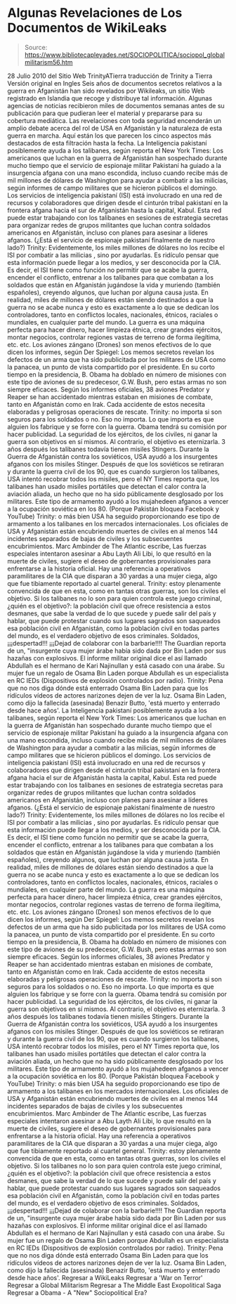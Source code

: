# Algunas Revelaciones de Los Documentos de WikiLeaks

> Source: https://www.bibliotecapleyades.net/SOCIOPOLITICA/sociopol_globalmilitarism56.htm

28 Julio 2010
del Sitio Web TrinityATierra
traducción de Trinity a Tierra
Versión original en Ingles
Seis años de documentos secretos relativos a la guerra en Afganistán han sido revelados por Wikileaks, un sitio Web registrado en Islandia que recoge y distribuye tal información.
Algunas agencias de noticias recibieron miles de documentos semanas antes de su publicación para que pudieran leer el material y prepararse para su cobertura mediática.
Las revelaciones con toda seguridad encenderán un amplio debate acerca del rol de USA en Afganistán y la naturaleza de esta guerra en marcha.
Aquí están los que parecen los cinco aspectos más destacados de esta filtración hasta la fecha.
La Inteligencia pakistaní posiblemente ayuda a los talibanes, según reporta el New York Times: Los americanos que luchan en la guerra de Afganistán han sospechado durante mucho tiempo que el servicio de espionaje militar Pakistaní ha guiado a la insurgencia afgana con una mano escondida, incluso cuando recibe más de mil millones de dólares de Washington para ayudar a combatir a las milicias, según informes de campo militares que se hicieron públicos el domingo. Los servicios de inteligencia pakistaní (ISI) está involucrado en una red de recursos y colaboradores que dirigen desde el cinturón tribal pakistaní en la frontera afgana hacia el sur de Afganistán hasta la capital, Kabul. Esta red puede estar trabajando con los talibanes en sesiones de estrategia secretas para organizar redes de grupos militantes que luchan contra soldados americanos en Afganistán, incluso con planes para asesinar a líderes afganos. (¿Está el servicio de espionaje pakistaní finalmente de nuestro lado?) Trinity: Evidentemente, los miles millones de dólares no los recibe el ISI por combatir a las milicias , sino por ayudarlas. Es ridículo pensar que esta información puede llegar a los medios, y ser desconocida por la CIA. Es decir, el ISI tiene como función no permitir que se acabe la guerra, encender el conflicto, entrenar a los talibanes para que combatan a los soldados que están en Afganistán jugándose la vida y muriendo (también españoles), creyendo algunos, que luchan por alguna causa justa. En realidad, miles de millones de dólares están siendo destinados a que la guerra no se acabe nunca y esto es exactamente a lo que se dedican los controladores, tanto en conflictos locales, nacionales, étnicos, raciales o mundiales, en cualquier parte del mundo. La guerra es una máquina perfecta para hacer dinero, hacer limpieza étnica, crear grandes ejércitos, montar negocios, controlar regiones vastas de terreno de forma ilegítima, etc. etc. Los aviones zángano (Drones) son menos efectivos de lo que dicen los informes, según Der Spiegel: Los memos secretos revelan los defectos de un arma que ha sido publicitada por los militares de USA como la panacea, un punto de vista compartido por el presidente. En su corto tiempo en la presidencia, B. Obama ha doblado en número de misiones con este tipo de aviones de su predecesor, G.W. Bush, pero estas armas no son siempre eficaces. Según los informes oficiales, 38 aviones Predator y Reaper se han accidentado mientras estaban en misiones de combate, tanto en Afganistán como en Irak. Cada accidente de estos necesita elaboradas y peligrosas operaciones de rescate. Trinity: no importa si son seguros para los soldados o no. Eso no importa. Lo que importa es que alguien los fabrique y se forre con la guerra. Obama tendrá su comisión por hacer publicidad. La seguridad de los ejércitos, de los civiles, ni ganar la guerra son objetivos en sí mismos. Al contrario, el objetivo es eternizarla. 3 años después los talibanes todavía tienen misiles Stingers. Durante la Guerra de Afganistán contra los soviéticos, USA ayudó a los insurgentes afganos con los misiles Stinger. Después de que los soviéticos se retiraran y durante la guerra civil de los 90, que es cuando surgieron los talibanes, USA intentó recobrar todos los misiles, pero el NY Times reporta que, los talibanes han usado misiles portátiles que detectan el calor contra la aviación aliada, un hecho que no ha sido públicamente desglosado por los militares. Este tipo de armamento ayudó a los mujahedeen afganos a vencer a la ocupación soviética en los 80. (Porque Pakistán bloquea Facebook y YouTube) Trinity: o más bien USA ha seguido proporcionando ese tipo de armamento a los talibanes en los mercados internacionales. Los oficiales de USA y Afganistán están encubriendo muertes de civiles en al menos 144 incidentes separados de bajas de civiles y los subsecuentes encubrimientos. Marc Ambinder de The Atlantic escribe, Las fuerzas especiales intentaron asesinar a Abu Layth Ali Libi, lo que resultó en la muerte de civiles, sugiere el deseo de gobernantes provisionales para enfrentarse a la historia oficial. Hay una referencia a operativos paramilitares de la CIA que disparan a 30 yardas a una mujer ciega, algo que fue tibiamente reportado al cuartel general. Trinity: estoy plenamente convencida de que en esta, como en tantas otras guerras, son los civiles el objetivo. Si los talibanes no lo son para quien controla este juego criminal, ¿quién es el objetivo?: la población civil que ofrece resistencia a estos desmanes, que sabe la verdad de lo que sucede y puede salir del país y hablar, que puede protestar cuando sus lugares sagrados son saqueados esa población civil en Afganistán, como la población civil en todas partes del mundo, es el verdadero objetivo de esos criminales. Soldados, ¡¡¡despertad!!! ¡¡¡Dejad de colaborar con la barbarie!!!! The Guardian reporta de un, "insurgente cuya mujer árabe había sido dada por Bin Laden por sus hazañas con explosivos. El informe militar original dice el así llamado Abdullah es el hermano de Kari Najinullan y está casado con una árabe. Su mujer fue un regalo de Osama Bin Laden porque Abdullah es un especialista en RC IEDs (Dispositivos de explosión controlados por radio). Trinity: Pena que no nos diga dónde está enterrado Osama Bin Laden para que los ridículos vídeos de actores narizones dejen de ver la luz. Osama Bin Laden, como dijo la fallecida (asesinada) Benazir Butto, 'está muerto y enterrado desde hace años'.
La Inteligencia pakistaní posiblemente ayuda a los talibanes, según reporta el New York Times:
Los americanos que luchan en la guerra de Afganistán han sospechado durante mucho tiempo que el servicio de espionaje militar Pakistaní ha guiado a la insurgencia afgana con una mano escondida, incluso cuando recibe más de mil millones de dólares de Washington para ayudar a combatir a las milicias, según informes de campo militares que se hicieron públicos el domingo.
Los servicios de inteligencia pakistaní (ISI) está involucrado en una red de recursos y colaboradores que dirigen desde el cinturón tribal pakistaní en la frontera afgana hacia el sur de Afganistán hasta la capital, Kabul.
Esta red puede estar trabajando con los talibanes en sesiones de estrategia secretas para organizar redes de grupos militantes que luchan contra soldados americanos en Afganistán, incluso con planes para asesinar a líderes afganos. (¿Está el servicio de espionaje pakistaní finalmente de nuestro lado?)
Trinity: Evidentemente, los miles millones de dólares no los recibe el ISI por combatir a las milicias , sino por ayudarlas. Es ridículo pensar que esta información puede llegar a los medios, y ser desconocida por la CIA.
Es decir, el ISI tiene como función no permitir que se acabe la guerra, encender el conflicto, entrenar a los talibanes para que combatan a los soldados que están en Afganistán jugándose la vida y muriendo (también españoles), creyendo algunos, que luchan por alguna causa justa.
En realidad, miles de millones de dólares están siendo destinados a que la guerra no se acabe nunca y esto es exactamente a lo que se dedican los controladores, tanto en conflictos locales, nacionales, étnicos, raciales o mundiales, en cualquier parte del mundo.
La guerra es una máquina perfecta para hacer dinero, hacer limpieza étnica, crear grandes ejércitos, montar negocios, controlar regiones vastas de terreno de forma ilegítima, etc. etc.
Los aviones zángano (Drones) son menos efectivos de lo que dicen los informes, según Der Spiegel:
Los memos secretos revelan los defectos de un arma que ha sido publicitada por los militares de USA como la panacea, un punto de vista compartido por el presidente.
En su corto tiempo en la presidencia, B. Obama ha doblado en número de misiones con este tipo de aviones de su predecesor, G.W. Bush, pero estas armas no son siempre eficaces. Según los informes oficiales, 38 aviones Predator y Reaper se han accidentado mientras estaban en misiones de combate, tanto en Afganistán como en Irak.
Cada accidente de estos necesita elaboradas y peligrosas operaciones de rescate.
Trinity: no importa si son seguros para los soldados o no. Eso no importa. Lo que importa es que alguien los fabrique y se forre con la guerra. Obama tendrá su comisión por hacer publicidad. La seguridad de los ejércitos, de los civiles, ni ganar la guerra son objetivos en sí mismos.
Al contrario, el objetivo es eternizarla.
3 años después los talibanes todavía tienen misiles Stingers. Durante la Guerra de Afganistán contra los soviéticos, USA ayudó a los insurgentes afganos con los misiles Stinger.
Después de que los soviéticos se retiraran y durante la guerra civil de los 90, que es cuando surgieron los talibanes, USA intentó recobrar todos los misiles, pero el NY Times reporta que,
los talibanes han usado misiles portátiles que detectan el calor contra la aviación aliada, un hecho que no ha sido públicamente desglosado por los militares.
Este tipo de armamento ayudó a los mujahedeen afganos a vencer a la ocupación soviética en los 80. (Porque Pakistán bloquea Facebook y YouTube)
Trinity: o más bien USA ha seguido proporcionando ese tipo de armamento a los talibanes en los mercados internacionales.
Los oficiales de USA y Afganistán están encubriendo muertes de civiles en al menos 144 incidentes separados de bajas de civiles y los subsecuentes encubrimientos.
Marc Ambinder de The Atlantic escribe,
Las fuerzas especiales intentaron asesinar a Abu Layth Ali Libi, lo que resultó en la muerte de civiles, sugiere el deseo de gobernantes provisionales para enfrentarse a la historia oficial. Hay una referencia a operativos paramilitares de la CIA que disparan a 30 yardas a una mujer ciega, algo que fue tibiamente reportado al cuartel general.
Trinity: estoy plenamente convencida de que en esta, como en tantas otras guerras, son los civiles el objetivo.
Si los talibanes no lo son para quien controla este juego criminal, ¿quién es el objetivo?:
la población civil que ofrece resistencia a estos desmanes, que sabe la verdad de lo que sucede y puede salir del país y hablar, que puede protestar cuando sus lugares sagrados son saqueados esa población civil en Afganistán, como la población civil en todas partes del mundo, es el verdadero objetivo de esos criminales.
Soldados, ¡¡¡despertad!!! ¡¡¡Dejad de colaborar con la barbarie!!!!
The Guardian reporta de un,
"insurgente cuya mujer árabe había sido dada por Bin Laden por sus hazañas con explosivos. El informe militar original dice el así llamado Abdullah es el hermano de Kari Najinullan y está casado con una árabe.
Su mujer fue un regalo de Osama Bin Laden porque Abdullah es un especialista en RC IEDs (Dispositivos de explosión controlados por radio).
Trinity: Pena que no nos diga dónde está enterrado Osama Bin Laden para que los ridículos vídeos de actores narizones dejen de ver la luz.
Osama Bin Laden, como dijo la fallecida (asesinada) Benazir Butto, 'está muerto y enterrado desde hace años'.
Regresar a WikiLeaks
Regresar a 'War on Terror'
Regresar a Global Militarism
Regresar a The Middle East Exopolitical Saga
Regresar a Obama - A "New" Sociopolitical Era?
